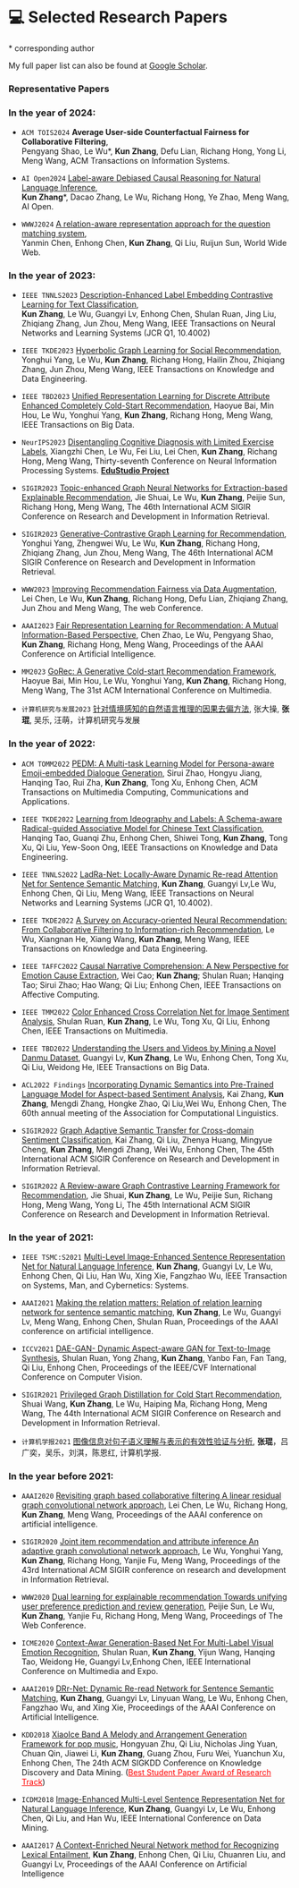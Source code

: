 # 💻 Selected Research Papers
\* corresponding author

My full paper list can also be found at [Google Scholar](https://scholar.google.com/citations?user=40coXH4AAAAJ).

### Representative Papers



### In the year of 2024:

- ``ACM TOIS2024`` **Average User-side Counterfactual Fairness for Collaborative Filtering**,   
Pengyang Shao, Le Wu\*, **Kun Zhang**, Defu Lian, Richang Hong, Yong Li, Meng Wang, ACM Transactions on Information Systems.

- ``AI Open2024`` [Label-aware Debiased Causal Reasoning for Natural Language Inference](https://www.sciencedirect.com/science/article/pii/S2666651024000081),   
 **Kun Zhang**\*, Dacao Zhang, Le Wu, Richang Hong, Ye Zhao, Meng Wang, AI Open.

- ``WWWJ2024`` [A relation-aware representation approach for the question matching system](https://link.springer.com/article/10.1007/s11280-024-01255-6),   
Yanmin Chen, Enhong Chen, **Kun Zhang**, Qi Liu, Ruijun Sun, World Wide Web.



### In the year of 2023:

- ``IEEE TNNLS2023`` [Description-Enhanced Label Embedding Contrastive Learning for Text Classification](https://ieeexplore.ieee.org/document/10154259),   
**Kun Zhang**, Le Wu, Guangyi Lv, Enhong Chen, Shulan Ruan, Jing Liu, Zhiqiang Zhang, Jun Zhou, Meng Wang, IEEE Transactions on Neural Networks and Learning Systems (JCR Q1, 10.4002)

- ``IEEE TKDE2023`` [Hyperbolic Graph Learning for Social Recommendation](https://ieeexplore.ieee.org/abstract/document/10361607/),   
Yonghui Yang, Le Wu, **Kun Zhang**, Richang Hong, Hailin Zhou, Zhiqiang Zhang, Jun Zhou, Meng Wang, IEEE Transactions on Knowledge and Data Engineering. 

- ``IEEE TBD2023`` [Unified Representation Learning for Discrete Attribute Enhanced Completely Cold-Start Recommendation](https://www.computer.org/csdl/journal/bd/5555/01/10496230/1W28wUPxFOo), Haoyue Bai, Min Hou, Le Wu, Yonghui Yang, **Kun Zhang**, Richang Hong, Meng Wang, IEEE Transactions on Big Data.

- ``NeurIPS2023`` [Disentangling Cognitive Diagnosis with Limited Exercise Labels](https://neurips.cc/virtual/2023/poster/70446), Xiangzhi Chen, Le Wu, Fei Liu, Lei Chen, **Kun Zhang**, Richang Hong, Meng Wang, Thirty-seventh Conference on Neural Information Processing Systems.  [**EduStudio Project**](https://edustudio.ai/)

- ``SIGIR2023`` [Topic-enhanced Graph Neural Networks for Extraction-based Explainable Recommendation](https://dl.acm.org/doi/abs/10.1145/3539618.3591776), Jie Shuai, Le Wu, **Kun Zhang**, Peijie Sun, Richang Hong, Meng Wang, The 46th International ACM SIGIR Conference on Research and Development in Information Retrieval.

- ``SIGIR2023`` [Generative-Contrastive Graph Learning for Recommendation](https://dl.acm.org/doi/abs/10.1145/3539618.3591691), Yonghui Yang, Zhengwei Wu, Le Wu, **Kun Zhang**, Richang Hong, Zhiqiang Zhang, Jun Zhou, Meng Wang, The 46th International ACM SIGIR Conference on Research and Development in Information Retrieval. 

- ``WWW2023`` [Improving Recommendation Fairness via Data Augmentation](https://dl.acm.org/doi/abs/10.1145/3543507.3583341), Lei Chen, Le Wu, **Kun Zhang**, Richang Hong, Defu Lian, Zhiqiang Zhang, Jun Zhou and Meng Wang, The web Conference.

- ``AAAI2023`` [Fair Representation Learning for Recommendation: A Mutual Information-Based Perspective](https://ojs.aaai.org/index.php/AAAI/article/view/25617), Chen Zhao, Le Wu, Pengyang Shao, **Kun Zhang**, Richang Hong, Meng Wang, Proceedings of the AAAI Conference on Artificial Intelligence.

- ``MM2023`` [GoRec: A Generative Cold-start Recommendation Framework](https://dl.acm.org/doi/10.1145/3581783.3612238), Haoyue Bai, Min Hou, Le Wu, Yonghui Yang, **Kun Zhang**, Richang Hong, Meng Wang, The 31st ACM International Conference on Multimedia.

- ``计算机研究与发展2023`` [针对情境感知的自然语言推理的因果去偏方法](https://crad.ict.ac.cn/cn/article/doi/10.7544/issn1000-1239.202330248), 张大操, **张琨**, 吴乐, 汪萌，计算机研究与发展

### In the year of 2022:

- ``ACM TOMM2022`` [PEDM: A Multi-task Learning Model for Persona-aware Emoji-embedded Dialogue Generation](https://dl.acm.org/doi/10.1145/3571819), Sirui Zhao, Hongyu Jiang, Hanqing Tao, Rui Zha, **Kun Zhang**, Tong Xu, Enhong Chen, ACM Transactions on Multimedia Computing, Communications and Applications.

- ``IEEE TKDE2022`` [Learning from Ideography and Labels: A Schema-aware Radical-guided Associative Model for Chinese Text Classification](https://ieeexplore.ieee.org/abstract/document/9770424), Hanqing Tao, Guanqi Zhu, Enhong Chen, Shiwei Tong, **Kun Zhang**, Tong Xu, Qi Liu, Yew-Soon Ong,  IEEE Transactions on Knowledge and Data Engineering.

- ``IEEE TNNLS2022`` [LadRa-Net: Locally-Aware Dynamic Re-read Attention Net for Sentence Semantic Matching](https://ieeexplore.ieee.org/document/9516694), **Kun Zhang**, Guangyi Lv,Le Wu, Enhong Chen, Qi Liu, Meng Wang, IEEE Transactions on Neural Networks and Learning Systems  (JCR Q1, 10.4002).

- ``IEEE TKDE2022`` [A Survey on Accuracy-oriented Neural Recommendation: From Collaborative Filtering to Information-rich Recommendation](https://dl.acm.org/doi/abs/10.1109/TKDE.2022.3145690), Le Wu, Xiangnan He, Xiang Wang, **Kun Zhang**, Meng Wang,  IEEE Transactions on Knowledge and Data Engineering.

- ``IEEE TAFFC2022`` [Causal Narrative Comprehension: A New Perspective for Emotion Cause Extraction](https://www.computer.org/csdl/journal/ta/2022/04/09893322/1GGLaQcseL6), Wei Cao; **Kun Zhang**; Shulan Ruan; Hanqing Tao; Sirui Zhao; Hao Wang; Qi Liu; Enhong Chen, IEEE Transactions on Affective Computing.

- ``IEEE TMM2022`` [Color Enhanced Cross Correlation Net for Image Sentiment Analysis](https://ieeexplore.ieee.org/document/9566784), Shulan Ruan, **Kun Zhang**, Le Wu, Tong Xu, Qi Liu, Enhong Chen,  IEEE Transactions on Multimedia.

- ``IEEE TBD2022`` [Understanding the Users and Videos by Mining a Novel Danmu Dataset](https://ieeexplore.ieee.org/document/8887283), Guangyi Lv, **Kun Zhang**, Le Wu, Enhong Chen, Tong Xu, Qi Liu, Weidong He, IEEE Transactions on Big Data.

- ``ACL2022 Findings`` [Incorporating Dynamic Semantics into Pre-Trained Language Model for Aspect-based Sentiment Analysis](https://aclanthology.org/2022.findings-acl.285.pdf), Kai Zhang, **Kun Zhang**, Mengdi Zhang, Hongke Zhao, Qi Liu,Wei Wu, Enhong Chen, The 60th annual meeting of the Association for Computational Linguistics.

- ``SIGIR2022`` [Graph Adaptive Semantic Transfer for Cross-domain Sentiment Classification](https://dl.acm.org/doi/abs/10.1145/3477495.3531984), Kai Zhang, Qi Liu, Zhenya Huang, Mingyue Cheng, **Kun Zhang**, Mengdi Zhang, Wei Wu, Enhong Chen, The 45th International ACM SIGIR Conference on Research and Development in Information Retrieval.

- ``SIGIR2022`` [A Review-aware Graph Contrastive Learning Framework for Recommendation](https://dl.acm.org/doi/abs/10.1145/3477495.3531927), Jie Shuai, **Kun Zhang**, Le Wu, Peijie Sun, Richang Hong, Meng Wang, Yong Li, The 45th International ACM SIGIR Conference on Research and Development in Information Retrieval.

### In the year of 2021:

- ``IEEE TSMC:S2021`` [Multi-Level Image-Enhanced Sentence Representation Net for Natural Language Inference](https://ieeexplore.ieee.org/document/8820068), **Kun Zhang**, Guangyi Lv, Le Wu, Enhong Chen, Qi Liu, Han Wu, Xing Xie, Fangzhao Wu, IEEE Transaction on Systems, Man, and Cybernetics: Systems.

- ``AAAI2021`` [Making the relation matters: Relation of relation learning network for sentence semantic matching](https://ojs.aaai.org/index.php/AAAI/article/view/17694/17501), **Kun Zhang**, Le Wu, Guangyi Lv, Meng Wang, Enhong Chen, Shulan Ruan, Proceedings of the AAAI conference on artificial intelligence.

- ``ICCV2021`` [DAE-GAN- Dynamic Aspect-aware GAN for Text-to-Image Synthesis](https://openaccess.thecvf.com/content/ICCV2021/papers/Ruan_DAE-GAN_Dynamic_Aspect-Aware_GAN_for_Text-to-Image_Synthesis_ICCV_2021_paper.pdf), Shulan Ruan, Yong Zhang, **Kun Zhang**, Yanbo Fan, Fan Tang, Qi Liu, Enhong Chen, Proceedings of the IEEE/CVF International Conference on Computer Vision.

- ``SIGIR2021`` [Privileged Graph Distillation for Cold Start Recommendation](https://dl.acm.org/doi/10.1145/3404835.3462929), Shuai Wang, **Kun Zhang**, Le Wu, Haiping Ma, Richang Hong, Meng Wang, The 44th International ACM SIGIR Conference on Research and Development in Information Retrieval.

- ``计算机学报2021`` [图像信息对句子语义理解与表示的有效性验证与分析](http://cjc.ict.ac.cn/online/onlinepaper/zk-202128100039.pdf), **张琨**，吕广奕，吴乐，刘淇，陈恩红, 计算机学报.


### In the year before 2021:

- ``AAAI2020`` [Revisiting graph based collaborative filtering A linear residual graph convolutional network approach](https://ojs.aaai.org/index.php/AAAI/article/view/5330), Lei Chen, Le Wu, Richang Hong, **Kun Zhang**, Meng Wang, Proceedings of the AAAI conference on artificial intelligence. 

- ``SIGIR2020`` [Joint item recommendation and attribute inference An adaptive graph convolutional network approach](https://dl.acm.org/doi/abs/10.1145/3397271.3401144), Le Wu, Yonghui Yang, **Kun Zhang**, Richang Hong, Yanjie Fu, Meng Wang, Proceedings of the 43rd International ACM SIGIR conference on research and development in Information Retrieval.

- ``WWW2020`` [Dual learning for explainable recommendation Towards unifying user preference prediction and review generation](https://dl.acm.org/doi/10.1145/3366423.3380164), Peijie Sun, Le Wu, **Kun Zhang**, Yanjie Fu, Richang Hong, Meng Wang, Proceedings of The Web Conference.

- ``ICME2020`` [Context-Awar Generation-Based Net For Multi-Label Visual Emotion Recognition](https://ieeexplore.ieee.org/document/9102855), Shulan Ruan, **Kun Zhang**, Yijun Wang, Hanqing Tao, Weidong He, Guangyi Lv,Enhong Chen, IEEE International Conference on Multimedia and Expo.

- ``AAAI2019`` [DRr-Net: Dynamic Re-read Network for Sentence Semantic Matching](https://ojs.aaai.org/index.php/AAAI/article/view/4734), **Kun Zhang**, Guangyi Lv, Linyuan Wang, Le Wu, Enhong Chen, Fangzhao Wu, and Xing Xie, Proceedings of the AAAI Conference on Artificial Intelligence. 

- ``KDD2018`` [XiaoIce Band A Melody and Arrangement Generation Framework for pop music](https://dl.acm.org/doi/10.1145/3219819.3220105), Hongyuan Zhu, Qi Liu, Nicholas Jing Yuan, Chuan Qin, Jiawei Li, **Kun Zhang**, Guang Zhou, Furu Wei, Yuanchun Xu, Enhong Chen, The 24th ACM SIGKDD Conference on Knowledge Discovery and Data Mining. (<font color=Red><u>Best Student Paper Award of Research Track</U></font>)

- ``ICDM2018`` [Image-Enhanced Multi-Level Sentence Representation Net for Natural Language Inference](https://ieeexplore.ieee.org/document/8594899), **Kun Zhang**, Guangyi Lv, Le Wu, Enhong Chen, Qi Liu, and Han Wu, IEEE International Conference on Data Mining.

- ``AAAI2017`` [A Context-Enriched Neural Network method for Recognizing Lexical Entailment](https://dl.acm.org/doi/abs/10.5555/3298483.3298688), **Kun Zhang**, Enhong Chen, Qi Liu, Chuanren Liu, and Guangyi Lv, Proceedings of the AAAI Conference on Artificial Intelligence







